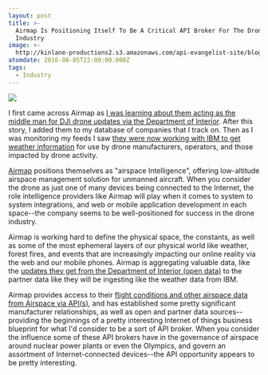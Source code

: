 ```yaml
---
layout: post
title: >-
  Airmap Is Positioning Itself To Be A Critical API Broker For The Drone
  Industry
image: >-
  http://kinlane-productions2.s3.amazonaws.com/api-evangelist-site/blog/airmap-screenshot.png
atomdate: 2016-08-05T22:00:00.000Z
tags:
  - Industry
---
```

[![](http://kinlane-productions2.s3.amazonaws.com/api-evangelist-site/blog/airmap-screenshot.png)](https://www.airmap.com/)

I first came across Airmap as [I was learning about them acting as the middle man for DJI drone updates via the Department of Interior](http://apievangelist.com/2016/08/02/direct-government-connection-into-internet-of-things-devices-like-we-are-seeing-with-drones/). After this story, I added them to my database of companies that I track on. Then as I was monitoring my feeds I saw [they were now working with IBM to get weather information](http://www.reuters.com/article/idUSFWN1AK0VL?type=companyNews) for use by drone manufacturers, operators, and those impacted by drone activity. 

[Airmap](https://www.airmap.com/) positions themselves as "airspace Intelligence", offering low-altitude airspace management solution for unmanned aircraft. When you consider the drone as just one of many devices being connected to the Internet, the role intelligence providers like Airmap will play when it comes to system to system integrations, and web or mobile application development in each space--the company seems to be well-positioned for success in the drone industry.

Airmap is working hard to define the physical space, the constants, as well as some of the most ephemeral layers of our physical world like weather, forest fires, and events that are increasingly impacting our online reality via the web and our mobile phones. Airmap is aggregating valuable data, like the [updates they get from the Department of Interior (open data)](http://tfr.faa.gov/tfr2/list.html) to the partner data like they will be ingesting like the weather data from IBM. 

Airmap provides access to their [flight conditions and other airspace data from Airspace via API(s)](https://sdk.airmap.io/), and has established some pretty significant manufacturer relationships, as well as open and partner data sources--providing the beginnings of a pretty interesting Internet of things business blueprint for what I'd consider to be a sort of API broker. When you consider the influence some of these API brokers have in the governance of airspace around nuclear power plants or even the Olympics, and govern an assortment of Internet-connected devices--the API opportunity appears to be pretty interesting.